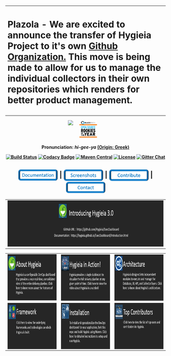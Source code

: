 <div align="center"> 
<table>
<colgroup>
<col width="100%" />
</colgroup>
<tbody><tr><td>
<h1><b>Plazola - We are excited to announce the transfer of Hygieia Project to it's own <a href="https://github.com/Hygieia">Github Organization.</a> This move is being made to allow for us to manage the individual collectors in their own repositories which renders for better product management.</p></b></h1>
</td> </tr> </tbody> </table>
</div>
<div align="center">
<img width="250" align="top" src="/UI/src/assets/img/Hygieia_Logo.png"><a href="https://www.blackducksoftware.com/about/news-events/releases/2015-open-source-rookies-year"><img width="55" align="top" hspace="20" src="https://github.com/Hygieia/Hygieia/blob/gh-pages/media/images/Rookies_Award_Badge.png"></a> 
</div>
<div align="center"> 
 <p> <b>Pronunciation: <i>hi-gee-ya <a href="https://en.wikipedia.org/wiki/Hygieia"></i>(Origin: Greek)</a> </p>
</div>

<div align="center">
  <!-- Build Status -->
  <a href="https://travis-ci.org/Hygieia/Hygieia.svg?branch=master"><img src="https://travis-ci.org/capitalone/Hygieia.svg?branch=master" alt="Build Status"/></a>
  <!-- Codacy Badge -->
  <a href="https://www.codacy.com/app/amit-mawkin/Hygieia"><img src="https://api.codacy.com/project/badge/grade/de1a2a557f8e458e9a959be8c2e7fcba"
      alt="Codacy Badge"/></a>
  <!-- Maven Central -->
  <a href="http://search.maven.org/#search%7Cga%7C1%7Ccapitalone"><img src="https://img.shields.io/maven-central/v/com.capitalone.dashboard/Hygieia.svg" alt="Maven Central"/></a>
  <!-- License -->
  <a href="https://www.apache.org/licenses/LICENSE-2.0"><img src="https://img.shields.io/badge/license-Apache%202-blue.svg"
      alt="License"/></a>
  <!-- Gitter Chat -->
  <a href="https://gitter.im/capitalone/Hygieia?utm_source=badge&utm_medium=badge&utm_campaign=pr-badge&utm_content=badge"><img src="https://badges.gitter.im/Join%20Chat.svg" alt="Gitter Chat"/></a>
</div>

<div align="center">
  <h2>
    <a href="http://hygieia.github.io/Hygieia/getting_started.html"><img src="https://github.com/hygieia/Hygieia/blob/gh-pages/media/images/Buttons/Documentation.png" alt="Documentation" width="125" align="center"></a>
    <span>|</span>
    <a href="http://hygieia.github.io/Hygieia/screenshots.html"><img src="https://github.com/Hygieia/Hygieia/blob/gh-pages/media/images/Buttons/Screenshots.png" alt="Screenshots" width="125" align="center"></a>
    <span>|</span>
    <a href="http://hygieia.github.io/Hygieia/contribute.html"><img src="https://github.com/Hygieia/Hygieia/blob/gh-pages/media/images/Buttons/Contribute.png" alt="Contribute" width="125" align="center"></a>
    <span>|</span>
    <a href="http://hygieia.github.io/Hygieia/contact.html"><img src="https://github.com/Hygieia/Hygieia/blob/gh-pages/media/images/Buttons/Contact.png" alt="Contact" width="125" align="center"></a>
  </h2>
</div>

<table>
<colgroup>
<col width="100%" />
</colgroup>
 
<tbody>
<tr>
<td><a href="https://github.com/Hygieia/ExecDashboard"><img src="https://github.com/Hygieia/Hygieia/blob/gh-pages/media/images/ReadmeIcons/Hygieia3.png" alt="Hygieia3.0" height="145" width="940"/></a></td>
</tr> 
</tbody> 
</table>

<table>
<colgroup>
<col width="33.3%" />
<col width="33.3%" />
<col width="33.4%" />
</colgroup>

<tbody>
<tr>
<td><a href="http://hygieia.github.io/Hygieia/getting_started.html"><img src="https://github.com/Hygieia/Hygieia/blob/gh-pages/media/images/ReadmeIcons/About.png" alt="About Icon" height="145" width="280"/></a></td>
<td><a href="https://www.youtube.com/watch?v=SoNTA78j0tc"><img src="https://github.com/Hygieia/Hygieia/blob/gh-pages/media/images/ReadmeIcons/Video.png" alt="Video Icon" align="center" height="145" width="280"/></td>
<td><a href="http://hygieia.github.io/Hygieia/architecture.html"><img src="https://github.com/Hygieia/Hygieia/blob/gh-pages/media/images/ReadmeIcons/Architecture.png" alt="Architecture Icon" align="center" height="145" width="280"/></a></td>
</tr>
<tr>
<td><a href="http://hygieia.github.io/Hygieia/framework.html"><img src="https://github.com/Hygieia/Hygieia/blob/gh-pages/media/images/ReadmeIcons/Framework.png" alt="Framework Icon" align="center" height="145" width="280"/></td>
<td><a href="http://hygieia.github.io/Hygieia/setup.html"><img src="https://github.com/Hygieia/Hygieia/blob/gh-pages/media/images/ReadmeIcons/Installation.png" alt="Install Icon" align="center" height="145" width="280"/></a></td>
<td><a href="https://github.com/Hygieia/Hygieia/graphs/contributors"><img src="https://github.com/Hygieia/Hygieia/blob/gh-pages/media/images/ReadmeIcons/TopContributors.png" alt="Contributors Icon" align="center" height="145" width="280"/></a></td>
</tr>
</tbody>
</table>
